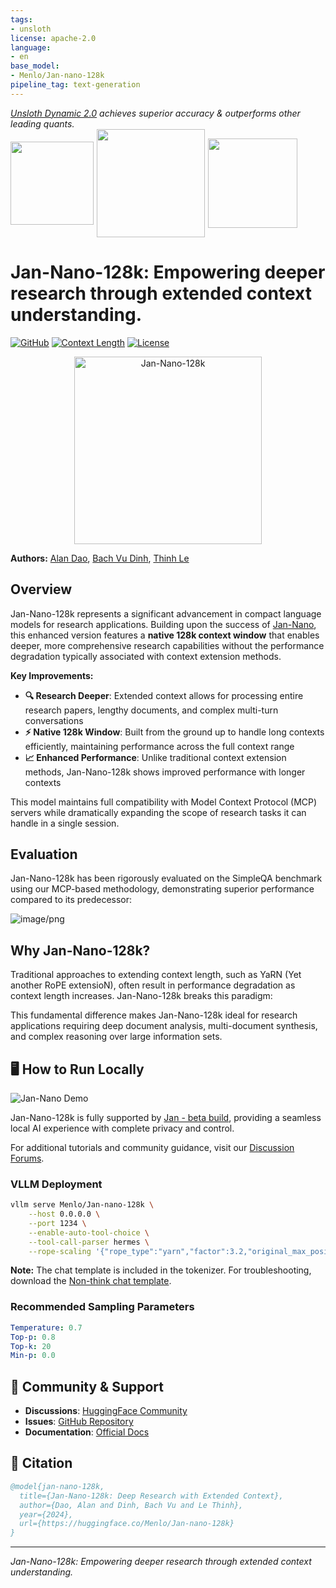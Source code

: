 ```yaml
---
tags:
- unsloth
license: apache-2.0
language:
- en
base_model:
- Menlo/Jan-nano-128k
pipeline_tag: text-generation
---
```

<div>
<p style="margin-top: 0;margin-bottom: 0;">
    <em><a href="https://docs.unsloth.ai/basics/unsloth-dynamic-v2.0-gguf">Unsloth Dynamic 2.0</a> achieves superior accuracy & outperforms other leading quants.</em>
  </p>
  <div style="display: flex; gap: 5px; align-items: center; ">
    <a href="https://github.com/unslothai/unsloth/">
      <img src="https://github.com/unslothai/unsloth/raw/main/images/unsloth%20new%20logo.png" width="133">
    </a>
    <a href="https://discord.gg/unsloth">
      <img src="https://github.com/unslothai/unsloth/raw/main/images/Discord%20button.png" width="173">
    </a>
    <a href="https://docs.unsloth.ai/basics/qwen3-how-to-run-and-fine-tune">
      <img src="https://raw.githubusercontent.com/unslothai/unsloth/refs/heads/main/images/documentation%20green%20button.png" width="143">
    </a>
  </div>
</div>


# Jan-Nano-128k: Empowering deeper research through extended context understanding.

[![GitHub](https://img.shields.io/badge/GitHub-Repository-blue?logo=github)](https://github.com/menloresearch/deep-research) 
[![Context Length](https://img.shields.io/badge/Context-128k-green)](https://huggingface.co/Menlo/Jan-nano-128k)
[![License](https://img.shields.io/badge/License-Apache%202.0-yellow)](https://opensource.org/licenses/Apache-2.0)

<div align="center">
  <img src="https://cdn-uploads.huggingface.co/production/uploads/65713d70f56f9538679e5a56/NP7CvcjOtLX8mST0t7eAM.png" width="300" alt="Jan-Nano-128k">
</div>

**Authors:** [Alan Dao](https://scholar.google.com/citations?user=eGWws2UAAAAJ&hl=en), [Bach Vu Dinh](https://scholar.google.com/citations?user=7Lr6hdoAAAAJ&hl=vi), [Thinh Le](https://scholar.google.com/citations?user=8tcN7xMAAAAJ&hl=en)

## Overview

Jan-Nano-128k represents a significant advancement in compact language models for research applications. Building upon the success of [Jan-Nano](https://huggingface.co/Menlo/Jan-nano), this enhanced version features a **native 128k context window** that enables deeper, more comprehensive research capabilities without the performance degradation typically associated with context extension methods.

**Key Improvements:**
- **🔍 Research Deeper**: Extended context allows for processing entire research papers, lengthy documents, and complex multi-turn conversations
- **⚡ Native 128k Window**: Built from the ground up to handle long contexts efficiently, maintaining performance across the full context range  
- **📈 Enhanced Performance**: Unlike traditional context extension methods, Jan-Nano-128k shows improved performance with longer contexts

This model maintains full compatibility with Model Context Protocol (MCP) servers while dramatically expanding the scope of research tasks it can handle in a single session.

## Evaluation

Jan-Nano-128k has been rigorously evaluated on the SimpleQA benchmark using our MCP-based methodology, demonstrating superior performance compared to its predecessor:

![image/png](https://cdn-uploads.huggingface.co/production/uploads/65713d70f56f9538679e5a56/Bc0ehij86l_NX52OfxeOj.png)

## Why Jan-Nano-128k?

Traditional approaches to extending context length, such as YaRN (Yet another RoPE extensioN), often result in performance degradation as context length increases. Jan-Nano-128k breaks this paradigm:

This fundamental difference makes Jan-Nano-128k ideal for research applications requiring deep document analysis, multi-document synthesis, and complex reasoning over large information sets.

## 🖥️ How to Run Locally

![Jan-Nano Demo](replay.gif)

Jan-Nano-128k is fully supported by [Jan - beta build](https://www.jan.ai/docs/desktop/beta), providing a seamless local AI experience with complete privacy and control.

For additional tutorials and community guidance, visit our [Discussion Forums](https://huggingface.co/Menlo/Jan-nano-128k/discussions).

### VLLM Deployment

```bash
vllm serve Menlo/Jan-nano-128k \
    --host 0.0.0.0 \
    --port 1234 \
    --enable-auto-tool-choice \
    --tool-call-parser hermes \
    --rope-scaling '{"rope_type":"yarn","factor":3.2,"original_max_position_embeddings":40960}' --max-model-len 131072
```

**Note:** The chat template is included in the tokenizer. For troubleshooting, download the [Non-think chat template](https://qwen.readthedocs.io/en/latest/_downloads/c101120b5bebcc2f12ec504fc93a965e/qwen3_nonthinking.jinja).

### Recommended Sampling Parameters

```yaml
Temperature: 0.7
Top-p: 0.8
Top-k: 20
Min-p: 0.0
```

## 🤝 Community & Support

- **Discussions**: [HuggingFace Community](https://huggingface.co/Menlo/Jan-nano-128k/discussions)
- **Issues**: [GitHub Repository](https://github.com/menloresearch/deep-research/issues)
- **Documentation**: [Official Docs](https://menloresearch.github.io/deep-research/)

## 📄 Citation

```bibtex
@model{jan-nano-128k,
  title={Jan-Nano-128k: Deep Research with Extended Context},
  author={Dao, Alan and Dinh, Bach Vu and Le Thinh},
  year={2024},
  url={https://huggingface.co/Menlo/Jan-nano-128k}
}
```

---

*Jan-Nano-128k: Empowering deeper research through extended context understanding.*